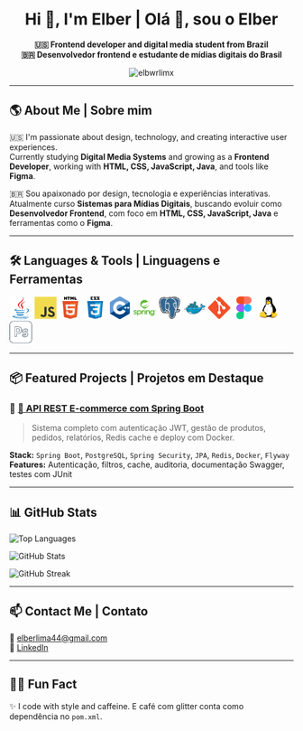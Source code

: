 <h1 align="center">Hi 👋, I'm Elber | Olá 👋, sou o Elber</h1>

<p align="center">
  <strong>🇺🇸 Frontend developer and digital media student from Brazil</strong><br>
  <strong>🇧🇷 Desenvolvedor frontend e estudante de mídias digitais do Brasil</strong>
</p>

<p align="center">
  <img src="https://komarev.com/ghpvc/?username=elbwrlimx&label=Profile%20views&color=0e75b6&style=flat" alt="elbwrlimx" />
</p>

---

## 🌎 About Me | Sobre mim

🇺🇸 I'm passionate about design, technology, and creating interactive user experiences.  
Currently studying **Digital Media Systems** and growing as a **Frontend Developer**, working with **HTML, CSS, JavaScript, Java**, and tools like **Figma**.

🇧🇷 Sou apaixonado por design, tecnologia e experiências interativas.  
Atualmente curso **Sistemas para Mídias Digitais**, buscando evoluir como **Desenvolvedor Frontend**, com foco em **HTML, CSS, JavaScript, Java** e ferramentas como o **Figma**.

---

## 🛠️ Languages & Tools | Linguagens e Ferramentas

<p align="left">
  <!-- Linguagens -->
  <img src="https://raw.githubusercontent.com/devicons/devicon/master/icons/java/java-original.svg" alt="java" width="40" height="40"/>
  <img src="https://raw.githubusercontent.com/devicons/devicon/master/icons/javascript/javascript-original.svg" alt="javascript" width="40" height="40"/>
  <img src="https://raw.githubusercontent.com/devicons/devicon/master/icons/html5/html5-original-wordmark.svg" alt="html" width="40" height="40"/>
  <img src="https://raw.githubusercontent.com/devicons/devicon/master/icons/css3/css3-original-wordmark.svg" alt="css" width="40" height="40"/>
  <img src="https://raw.githubusercontent.com/devicons/devicon/master/icons/cplusplus/cplusplus-original.svg" alt="cplusplus" width="40" height="40"/>

  <!-- Frameworks / Ferramentas -->
  <img src="https://raw.githubusercontent.com/devicons/devicon/master/icons/spring/spring-original-wordmark.svg" alt="spring" width="40" height="40"/>
  <img src="https://raw.githubusercontent.com/devicons/devicon/master/icons/postgresql/postgresql-original.svg" alt="postgresql" width="40" height="40"/>
  <img src="https://raw.githubusercontent.com/devicons/devicon/master/icons/docker/docker-original.svg" alt="docker" width="40" height="40"/>
  <img src="https://raw.githubusercontent.com/devicons/devicon/master/icons/git/git-original.svg" alt="git" width="40" height="40"/>
  <img src="https://raw.githubusercontent.com/devicons/devicon/master/icons/figma/figma-original.svg" alt="figma" width="40" height="40"/>
  <img src="https://raw.githubusercontent.com/devicons/devicon/master/icons/linux/linux-original.svg" alt="linux" width="40" height="40"/>
  <img src="https://raw.githubusercontent.com/devicons/devicon/master/icons/photoshop/photoshop-line.svg" alt="photoshop" width="40" height="40"/>
</p>

---

## 📦 Featured Projects | Projetos em Destaque

### 🔹 [🛒 API REST E-commerce com Spring Boot](https://github.com/seu-repositorio-aqui)

> Sistema completo com autenticação JWT, gestão de produtos, pedidos, relatórios, Redis cache e deploy com Docker.

**Stack:** `Spring Boot`, `PostgreSQL`, `Spring Security`, `JPA`, `Redis`, `Docker`, `Flyway`  
**Features:** Autenticação, filtros, cache, auditoria, documentação Swagger, testes com JUnit

---

## 📊 GitHub Stats

<p align="left">
  <img src="https://github-readme-stats.vercel.app/api/top-langs?username=elbwrlimx&show_icons=true&locale=en&layout=compact" alt="Top Languages" />
</p>

<p align="left">
  <img src="https://github-readme-stats.vercel.app/api?username=elbwrlimx&show_icons=true&locale=en" alt="GitHub Stats" />
</p>

<p align="left">
  <img src="https://github-readme-streak-stats.herokuapp.com/?user=elbwrlimx&" alt="GitHub Streak" />
</p>

---

## 📫 Contact Me | Contato

📧 elberlima44@gmail.com  
🔗 [LinkedIn](https://linkedin.com/in/elber-lima-94b070120)

---

## 🏳️‍🌈 Fun Fact  
✨ I code with style and caffeine. E café com glitter conta como dependência no `pom.xml`.


